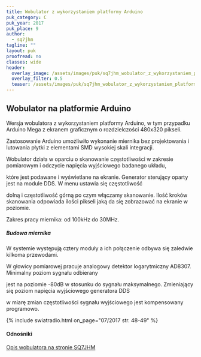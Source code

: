 ```yaml
---
title: Wobulator z wykorzystaniem platformy Arduino
puk_category: C
puk_year: 2017
puk_place: 9
author: 
  - sq7jhm
tagline: ""
layout: puk
proofread: no
classes: wide
header:
  overlay_image: /assets/images/puk/sq7jhm_wobulator_z_wykorzystaniem_platformy_arduino.jpg
  overlay_filter: 0.5
  teaser: /assets/images/puk/sq7jhm_wobulator_z_wykorzystaniem_platformy_arduino.jpg
---
```






 







Wobulator na platformie Arduino
-------------------------------





 Wersja wobulatora z wykorzystaniem platformy Arduino, w tym przypadku Arduino Mega z ekranem graficznym o rozdzielczości 480x320 pikseli.

 Zastosowanie Arduino umożliwiło wykonanie miernika bez projektowania i lutowania płytki z elementami SMD wysokiej skali integracji.

 




 Wobulator działa w oparciu o skanowanie częstotliwości w zakresie pomiarowym i odczycie napięcia wyjściowego badanego układu,

 które jest podawane i wyświetlane na ekranie. Generator sterujący oparty jest na module DDS. W menu ustawia się częstotliwość

 dolną i częstotliwość górną po czym włączamy skanowanie. Ilość kroków skanowania odpowiada ilości pikseli jaką da się zobrazować na ekranie w poziomie.






 Zakres pracy miernika: od 100kHz do 30MHz.




##### Budowa miernika




 W systemie występują cztery moduły a ich połączenie odbywa się zaledwie kilkoma przewodami.

 W głowicy pomiarowej pracuje analogowy detektor logarytmiczny AD8307. Minimalny poziom sygnału odbierany

 jest na poziomie -80dB w stosunku do sygnału maksymalnego. Zmieniający się poziom napięcia wyjściowego generatora DDS

 w miarę zmian częstotliwości sygnału wyjściowego jest kompensowany programowo.

 

{% include swiatradio.html on_page="07/2017 str. 48-49" %}



#### Odnośniki

[Opis wobulatora na stronie SQ7JHM](https://sq7jhm.pzk.pl/wobulator.html)

 





 





 



